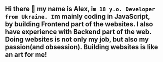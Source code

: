 ## Hi there 👋 my name is Alex, i`m 18 y.o. Developer from Ukraine. I`m mainly coding in JavaScript, by building Frontend part of the websites. I also have experience with Backend part of the web. Doing websites is not only my job, but also my passion(and obsession). Building websites is like an art for me!
